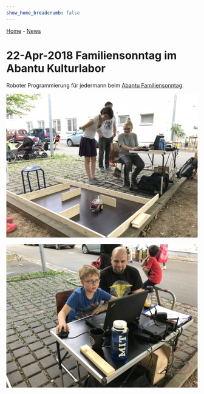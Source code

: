 ```yaml
---
show_home_breadcrumb: false
---
```


[Home](../..) - [News](README.md)

# 22-Apr-2018 Familiensonntag im Abantu Kulturlabor

Roboter Programmierung für jedermann beim [Abantu Familiensonntag](https://www.facebook.com/abantu.kulturlabor/posts/1643032049084755).

![Familiensonntag 1](images/2018-04-22_Familiensonntag1.jpg)

![Familiensonntag 2](images/2018-04-22_Familiensonntag2.jpg)

